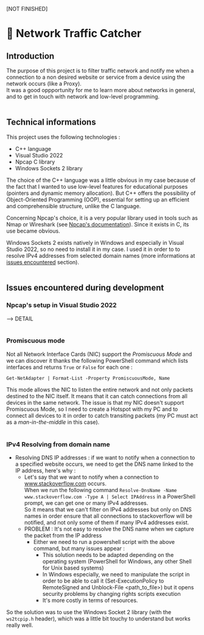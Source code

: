 [NOT FINISHED]

# 🛜 Network Traffic Catcher

## Introduction

The purpose of this project is to filter traffic network and notify me when a connection to a non desired website or service from a device using the network occurs (like a Proxy).\
It was a good oppportunity for me to learn more about networks in general, and to get in touch with network and low-level programming.
<br/>
<br/>

## Technical informations

This project uses the following technologies :
- C++ language
- Visual Studio 2022
- Npcap C library
- Windows Sockets 2 library

The choice of the C++ language was a little obvious in my case because of the fact that I wanted to use low-level features for educational purposes (pointers and dynamic memory allocation). But C++ offers the possibility of Object-Oriented Programming (OOP), essential for setting up an efficient and comprehensible structure, unlike the C language.

Concerning Npcap's choice, it is a very popular library used in tools such as Nmap or Wireshark (see [Npcap's documentation](https://npcap.com/)). Since it exists in C, its use became obvious.

Windows Sockets 2 exists natively in Windows and especially in Visual Studio 2022, so no need to install it in my case. I used it in order to to resolve IPv4 addresses from selected domain names (more informations at [issues encountered](#issues-encountered-during-development) section).
<br/>
<br/>

## Issues encountered during development

### Npcap's setup in Visual Studio 2022

--> DETAIL
<br/>
<br/>

### Promiscuous mode

Not all Network Interface Cards (NIC) support the <i>Promiscuous Mode</i> and we can discover it thanks the following PowerShell command which lists interfaces and returns `True` or `False` for each one :
```
Get-NetAdapter | Format-List -Property PromiscuousMode, Name
```

This mode allows the NIC to listen the entire network and not only packets destined to the NIC itself. It means that it can catch connections from all devices in the same network. The issue is that my NIC doesn't support Promiscuous Mode, so I need to create a Hotspot with my PC and to connect all devices to it in order to catch transiting packets (my PC must act as a <i>man-in-the-middle</i> in this case).
<br/>
<br/>

### IPv4 Resolving from domain name

- Resolving DNS IP addresses : if we want to notify when a connection to a specified website occurs, we need to get the DNS name linked to the IP address, here's why :
  - Let's say that we want to notify when a connection to www.stackoverflow.com occurs.\
      When we run the following command `Resolve-DnsName -Name www.stackoverflow.com -Type A | Select IPAddress` in a PowerShell prompt, we can get one or many     IPv4 addresses.\
      So it means that we can't filter on IPv4 addresses but only on DNS names in order ensure that all connections to stackoverflow will be notified, and not only some of them if many IPv4 addresses exist.
  - PROBLEM : It's not easy to resolve the DNS name when we capture the packet from the IP address
      - Either we need to run a powershell script with the above command, but many issues appear :
        - This solution needs to be adapted depending on the operating system (PowerShell for Windows, any other Shell for Unix based systems)
        - In Windows especially, we need to manipulate the script in order to be able to call it (Set-ExecutionPolicy to RemoteSigned and Unblock-File <path_to_file>) but it opens security problems by changing rights scripts execution
        - It's more costly in terms of resources.

So the solution was to use the Windows Socket 2 library (with the `ws2tcpip.h` header), which was a little bit touchy to understand but works really well.
